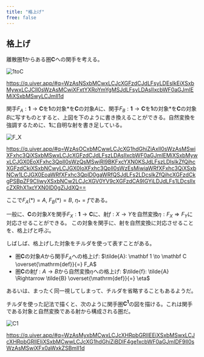 ```yaml
---
title: "格上げ"
free: false
---
```


## 格上げ

離散圏$\mathbf 1$からある圏$\mathbf C$への関手を考える。

![1toC](https://storage.googleapis.com/zenn-user-upload/3ae17ee1d249-20231112.png)

https://q.uiver.app/#q=WzAsNSxbMCwxLCJcXGFzdCJdLFsyLDEsIkEiXSxbMywxLCJCIl0sWzAsMCwiXFxtYXRoYmYgMSJdLFsyLDAsIlxcbWF0aGJmIEMiXSxbMSwyLCJmIl1d

関手$F_A: \mathbf 1 \to \mathbf C$を$\mathbf 1$の対象$\ast$を$\mathbf C$の対象$A$に、関手$F_B: \mathbf 1 \to \mathbf C$を$\mathbf 1$の対象$\ast$を$\mathbf C$の対象$B$に写すものとすると、上図を下のように書き換えることができる。自然変換を強調するために、$\mathbf 1$に自明な射を書き足している。

![F_X](https://storage.googleapis.com/zenn-user-upload/625aca3e2471-20231206.png)

https://q.uiver.app/#q=WzAsOCxbMCwwLCJcXG1hdGhiZiAxIl0sWzAsMSwiXFxhc3QiXSxbMSwxLCJcXGFzdCJdLFszLDAsIlxcbWF0aGJmIEMiXSxbMywxLCJGX0EoXFxhc3QpIl0sWzQsMSwiRl9BKFxcYXN0KSJdLFszLDIsIkZfQihcXGFzdCkiXSxbNCwyLCJGX0IoXFxhc3QpIl0sWzEsMiwiaWRfXFxhc3QiXSxbNCw1LCJGX0EoaWRfXFxhc3QpID0gaWRfQSJdLFs2LDcsIkZfQihcXGFzdCkgPSBpZF9CIiwyXSxbNCw2LCJcXGV0YV9cXGFzdCA9IGYiLDJdLFs1LDcsIlxcZXRhX1xcYXN0ID0gZiJdXQ==

ここで$F_A(\ast) = A$, $F_B(\ast) = B$, $\eta_\ast = f$である。

一般に、$\mathbf C$の対象$X$を関手$F_X: \mathbf 1 \to \mathbf C$に、射$f: X \to Y$を自然変換$\eta: F_X \Rightarrow F_Y$に対応させることができる。
この対象を関手に、射を自然変換に対応させることを、格上げと呼ぶ。

しばしば、格上げした対象をチルダを使って表すことがある。

- 圏$\mathbf C$の対象$A$から関手$F_A$への格上げ: $\tilde{A}: \mathbf 1 \to \mathbf C \overset{\mathrm{def}}{=} F_A$
- 圏$\mathbf C$の射$f: A \to B$から自然変換$\eta$への格上げ: $\tilde{f}: \tilde{A} \Rightarrow \tilde{B} \overset{\mathrm{def}}{=} \eta$

あるいは、まったく同一視してしまって、チルダを省略することもあるようだ。

チルダを使った記法で描くと、次のように関手圏$\mathbf C^{\mathbf 1}$の図を描ける。これは関手である対象と自然変換である射から構成される圏だ。

![C1](https://storage.googleapis.com/zenn-user-upload/ddc5f0d64ad1-20231206.png)

https://q.uiver.app/#q=WzAsMyxbMCwxLCJcXHRpbGRlIEEiXSxbMSwxLCJcXHRpbGRlIEIiXSxbMCwwLCJcXG1hdGhiZiBDIF4ge1xcbWF0aGJmIDF9Il0sWzAsMSwiXFx0aWxkZSBmIl1d

